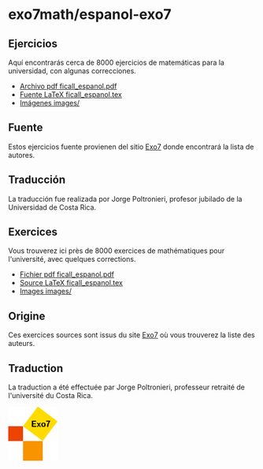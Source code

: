 # exo7math/espanol-exo7

## Ejercicios

Aquí encontrarás cerca de 8000 ejercicios de matemáticas para la universidad, con algunas correcciones.
* [Archivo pdf ficall_espanol.pdf](ficall_espanol.pdf)
* [Fuente LaTeX ficall_espanol.tex](ficall_espanol.tex)
* [Imágenes images/](images/)

## Fuente

Estos ejercicios fuente provienen del sitio [Exo7](http://exo7.emath.fr) donde encontrará la lista de autores.

## Traducción

La traducción fue realizada por Jorge Poltronieri, profesor jubilado de la Universidad de Costa Rica.


## Exercices

Vous trouverez ici près de 8000 exercices de mathématiques pour l'université, avec quelques corrections.
* [Fichier pdf ficall_espanol.pdf](ficall_espanol.pdf)
* [Source LaTeX ficall_espanol.tex](ficall_espanol.tex)
* [Images images/](images/)

## Origine

Ces exercices sources sont issus du site [Exo7](http://exo7.emath.fr) où vous trouverez la liste des auteurs.

## Traduction

La traduction a été effectuée par Jorge Poltronieri, professeur retraité de l'université du Costa Rica.

![Logo Exo7](logo_exo7.png "logo Exo7")




